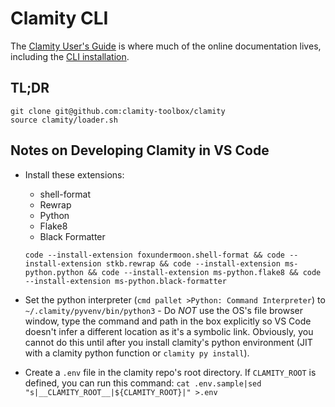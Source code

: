 # Clamity CLI

The [Clamity User's Guide](https://clamity-toolbox.github.io/clamity-guide/) is
where much of the online documentation lives, including the [CLI
installation](https://clamity-toolbox.github.io/clamity-guide/#the-clamity-cli).

## TL;DR

```
git clone git@github.com:clamity-toolbox/clamity
source clamity/loader.sh
```

## Notes on Developing Clamity in VS Code

- Install these extensions:

  - shell-format
  - Rewrap
  - Python
  - Flake8
  - Black Formatter

  ```
  code --install-extension foxundermoon.shell-format && code --install-extension stkb.rewrap && code --install-extension ms-python.python && code --install-extension ms-python.flake8 && code --install-extension ms-python.black-formatter
  ```

- Set the python interpreter (`cmd pallet >Python: Command Interpreter`) to
  `~/.clamity/pyvenv/bin/python3` - Do _NOT_ use the OS's file browser window,
  type the command and path in the box explicitly so VS Code doesn't infer a
  different location as it's a symbolic link. Obviously, you cannot do this
  until after you install clamity's python environment (JIT with a clamity
  python function or `clamity py install`).

- Create a `.env` file in the clamity repo's root directory. If `CLAMITY_ROOT`
  is defined, you can run this command: `cat .env.sample|sed "s|__CLAMITY_ROOT__|${CLAMITY_ROOT}|" >.env`
